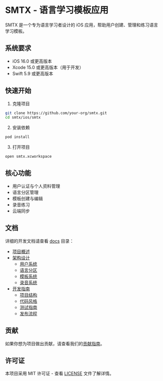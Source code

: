 # SMTX - 语言学习模板应用

SMTX 是一个专为语言学习者设计的 iOS 应用，帮助用户创建、管理和练习语言学习模板。

## 系统要求

- iOS 16.0 或更高版本
- Xcode 15.0 或更高版本（用于开发）
- Swift 5.9 或更高版本

## 快速开始

1. 克隆项目
```bash
git clone https://github.com/your-org/smtx.git
cd smtx/ios/smtx
```

2. 安装依赖
```bash
pod install
```

3. 打开项目
```bash
open smtx.xcworkspace
```

## 核心功能

- 用户认证与个人资料管理
- 语言分区管理
- 模板创建与编辑
- 录音练习
- 云端同步

## 文档

详细的开发文档请查看 [docs](./docs) 目录：

- [项目概述](./docs/overview.md)
- [架构设计](./docs/architecture/)
  - [用户系统](./docs/architecture/auth.md)
  - [语言分区](./docs/architecture/language-section.md)
  - [模板系统](./docs/architecture/template.md)
  - [录音系统](./docs/architecture/recording.md)
- [开发指南](./docs/guides/)
  - [项目结构](./docs/guides/project-structure.md)
  - [代码风格](./docs/guides/code-style.md)
  - [测试指南](./docs/guides/testing.md)
  - [发布流程](./docs/guides/release.md)

## 贡献

如果你想为项目做出贡献，请查看我们的[贡献指南](./docs/contributing.md)。

## 许可证

本项目采用 MIT 许可证 - 查看 [LICENSE](./LICENSE) 文件了解详情。